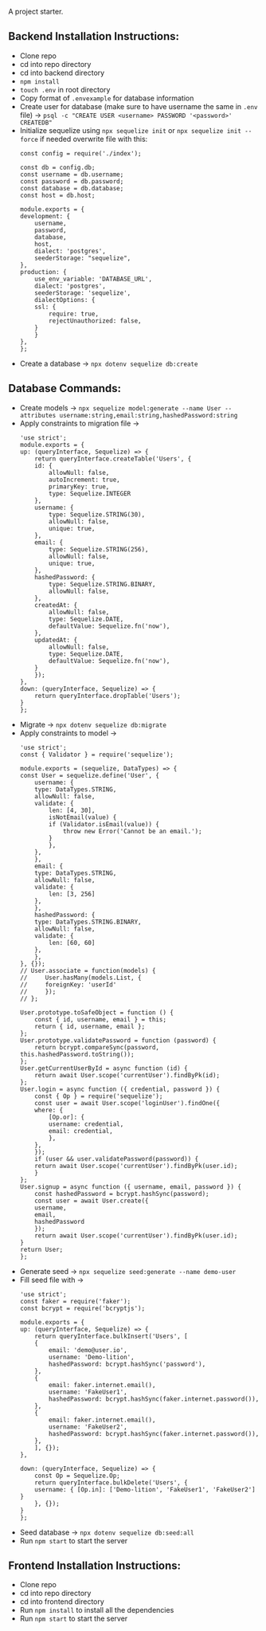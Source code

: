 A project starter.

  
Backend Installation Instructions:
---
- Clone repo
- cd into repo directory
- cd into backend directory
- `npm install`
- `touch .env` in root directory
- Copy format of `.envexample` for database information
- Create user for database (make sure to have username the same in `.env` file) -> `psql -c "CREATE USER <username> PASSWORD '<password>' CREATEDB"`
- Initialize sequelize using `npx sequelize init` or `npx sequelize init --force` if needed overwrite file with this:
    ```
    const config = require('./index');
    
    const db = config.db;
    const username = db.username;
    const password = db.password;
    const database = db.database;
    const host = db.host;

    module.exports = {
    development: {
        username,
        password,
        database,
        host,
        dialect: 'postgres',
        seederStorage: "sequelize",
    },
    production: {
        use_env_variable: 'DATABASE_URL',
        dialect: 'postgres',
        seederStorage: 'sequelize',
        dialectOptions: {
        ssl: {
            require: true,
            rejectUnauthorized: false,
        }
        }
    },
    };
    ```
- Create a database -> `npx dotenv sequelize db:create`

Database Commands:
---
- Create models -> `npx sequelize model:generate --name User --attributes username:string,email:string,hashedPassword:string`
- Apply constraints to migration file ->
    ```
    'use strict';
    module.exports = {
    up: (queryInterface, Sequelize) => {
        return queryInterface.createTable('Users', {
        id: {
            allowNull: false,
            autoIncrement: true,
            primaryKey: true,
            type: Sequelize.INTEGER
        },
        username: {
            type: Sequelize.STRING(30),
            allowNull: false,
            unique: true,
        },
        email: {
            type: Sequelize.STRING(256),
            allowNull: false,
            unique: true,
        },
        hashedPassword: {
            type: Sequelize.STRING.BINARY,
            allowNull: false,
        },
        createdAt: {
            allowNull: false,
            type: Sequelize.DATE,
            defaultValue: Sequelize.fn('now'),
        },
        updatedAt: {
            allowNull: false,
            type: Sequelize.DATE,
            defaultValue: Sequelize.fn('now'),
        }
        });
    },
    down: (queryInterface, Sequelize) => {
        return queryInterface.dropTable('Users');
    }
    };
    ```
- Migrate -> `npx dotenv sequelize db:migrate`
- Apply constraints to model ->
    ```
    'use strict';
    const { Validator } = require('sequelize');

    module.exports = (sequelize, DataTypes) => {
    const User = sequelize.define('User', {
        username: {
        type: DataTypes.STRING,
        allowNull: false,
        validate: {
            len: [4, 30],
            isNotEmail(value) {
            if (Validator.isEmail(value)) {
                throw new Error('Cannot be an email.');
            }
            },
        },
        },
        email: {
        type: DataTypes.STRING,
        allowNull: false,
        validate: {
            len: [3, 256]
        },
        },
        hashedPassword: {
        type: DataTypes.STRING.BINARY,
        allowNull: false,
        validate: {
            len: [60, 60]
        },
        },
    }, {});
    // User.associate = function(models) {
    //     User.hasMany(models.List, {
    //     foreignKey: 'userId'
    //     });
    // };

    User.prototype.toSafeObject = function () {
        const { id, username, email } = this;
        return { id, username, email };
    };
    User.prototype.validatePassword = function (password) {
        return bcrypt.compareSync(password, this.hashedPassword.toString());
    };
    User.getCurrentUserById = async function (id) {
        return await User.scope('currentUser').findByPk(id);
    };
    User.login = async function ({ credential, password }) {
        const { Op } = require('sequelize');
        const user = await User.scope('loginUser').findOne({
        where: {
            [Op.or]: {
            username: credential,
            email: credential,
            },
        },
        });
        if (user && user.validatePassword(password)) {
        return await User.scope('currentUser').findByPk(user.id);
        }
    };
    User.signup = async function ({ username, email, password }) {
        const hashedPassword = bcrypt.hashSync(password);
        const user = await User.create({
        username,
        email,
        hashedPassword
        });
        return await User.scope('currentUser').findByPk(user.id);
    }
    return User;
    };
    ```
- Generate seed -> `npx sequelize seed:generate --name demo-user`
- Fill seed file with ->
    ```
    'use strict';
    const faker = require('faker');
    const bcrypt = require('bcryptjs');

    module.exports = {
    up: (queryInterface, Sequelize) => {
        return queryInterface.bulkInsert('Users', [
        {
            email: 'demo@user.io',
            username: 'Demo-lition',
            hashedPassword: bcrypt.hashSync('password'),
        },
        {
            email: faker.internet.email(),
            username: 'FakeUser1',
            hashedPassword: bcrypt.hashSync(faker.internet.password()),
        },
        {
            email: faker.internet.email(),
            username: 'FakeUser2',
            hashedPassword: bcrypt.hashSync(faker.internet.password()),
        },
        ], {});
    },

    down: (queryInterface, Sequelize) => {
        const Op = Sequelize.Op;
        return queryInterface.bulkDelete('Users', {
        username: { [Op.in]: ['Demo-lition', 'FakeUser1', 'FakeUser2'] }
        }, {});
    }
    };
    ```
- Seed database -> `npx dotenv sequelize db:seed:all`
- Run `npm start` to start the server

Frontend Installation Instructions:
---
- Clone repo
- cd into repo directory
- cd into frontend directory
- Run `npm install` to install all the dependencies
- Run `npm start` to start the server